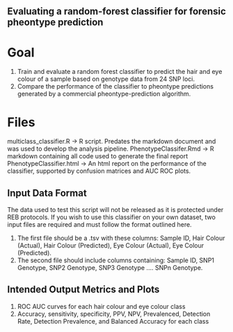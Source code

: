 ## Evaluating a random-forest classifier for forensic pheontype prediction

# Goal
1. Train and evaluate a random forest classifier to predict the hair and eye colour of a sample based on genotype data from 24 SNP loci.
2. Compare the performance of the classifier to pheontype predictions generated by a commercial pheontype-prediction algorithm. 

# Files
multiclass_classifier.R -> R script. Predates the markdown document and was used to develop the analysis pipeline.
PhenotypeClassifer.Rmd -> R markdown containing all code used to generate the final report
PhenotypeClassifier.html -> An html report on the performance of the classifier, supported by confusion matrices and AUC ROC plots.

## Input Data Format
The data used to test this script will not be released as it is protected under REB protocols.
If you wish to use this classifier on your own dataset, two input files are required and must follow the format outlined here. 

1. The first file should be a .tsv with these columns: Sample ID, Hair Colour (Actual), Hair Colour (Predicted), Eye Colour (Actual), Eye Colour (Predicted).
2. The second file should include columns containing: Sample ID, SNP1 Genotype, SNP2 Genotype, SNP3 Genotype .... SNPn Genotype.

## Intended Output Metrics and Plots
1. ROC AUC curves for each hair colour and eye colour class
2. Accuracy, sensitivity, specificity, PPV, NPV, Prevalenced, Detection Rate, Detection Prevalence, and Balanced Accuracy for each class

